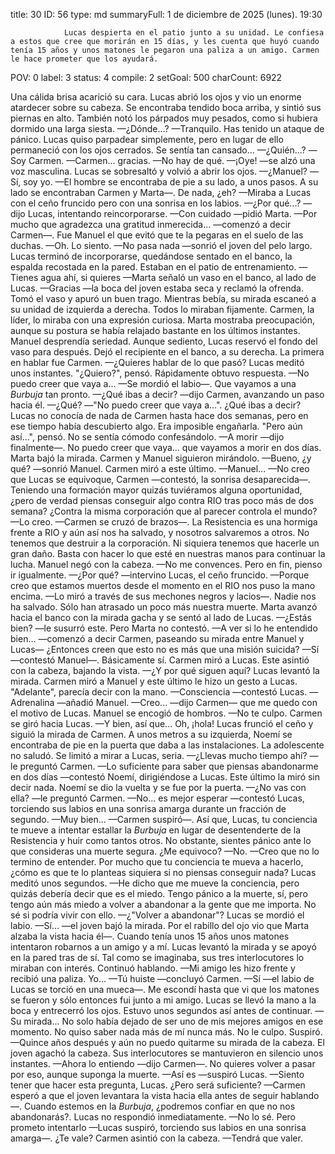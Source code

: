 title:          30
ID:             56
type:           md
summaryFull:    1 de diciembre de 2025 (lunes). 19:30
                
                Lucas despierta en el patio junto a su unidad. Le confiesa a estos que cree que morirán en 15 días, y les cuenta que huyó cuando tenía 15 años y unos matones le pegaron una paliza a un amigo. Carmen le hace prometer que los ayudará.
POV:            0
label:          3
status:         4
compile:        2
setGoal:        500
charCount:      6922


Una cálida brisa acarició su cara.
Lucas abrió los ojos y vio un enorme atardecer sobre su cabeza. Se encontraba tendido boca arriba, y sintió sus piernas en alto. También notó los párpados muy pesados, como si hubiera dormido una larga siesta.
—¿Dónde...?
—Tranquilo. Has tenido un ataque de pánico.
Lucas quiso parpadear simplemente, pero en lugar de ello permaneció con los ojos cerrados. Se sentía tan cansado...
—¿Quién...?
—Soy Carmen.
—Carmen... gracias.
—No hay de qué.
—¡Oye! —se alzó una voz masculina.
Lucas se sobresaltó y volvió a abrir los ojos.
—¿Manuel?
—Sí, soy yo. —El hombre se encontraba de pie a su lado, a unos pasos. A su lado se encontraban Carmen y Marta—. De nada, ¿eh? —Miraba a Lucas con el ceño fruncido pero con una sonrisa en los labios.
—¿Por qué...? —dijo Lucas, intentando reincorporarse.
—Con cuidado —pidió Marta.
—Por mucho que agradezca una gratitud inmerecida... —comenzó a decir Carmen—. Fue Manuel el que evitó que te la pegaras en el suelo de las duchas.
—Oh. Lo siento.
—No pasa nada —sonrió el joven del pelo largo.
Lucas terminó de incorporarse, quedándose sentado en el banco, la espalda recostada en la pared. Estaban en el patio de entrenamiento.
—Tienes agua ahí, si quieres —Marta señaló un vaso en el banco, al lado de Lucas.
—Gracias —la boca del joven estaba seca y reclamó la ofrenda. Tomó el vaso y apuró un buen trago.
Mientras bebía, su mirada escaneó a su unidad de izquierda a derecha.
Todos lo miraban fijamente. Carmen, la líder, lo miraba con una expresión curiosa. Marta mostraba preocupación, aunque su postura se había relajado bastante en los últimos instantes. Manuel desprendía seriedad.
Aunque sediento, Lucas reservó el fondo del vaso para después. Dejó el recipiente en el banco, a su derecha.
La primera en hablar fue Carmen.
—¿Quieres hablar de lo que pasó?
Lucas meditó unos instantes. "¿Quiero?", pensó. Rápidamente obtuvo respuesta.
—No puedo creer que vaya a... —Se mordió el labio—. Que vayamos a una *Burbuja* tan pronto. 
—¿Qué ibas a decir? —dijo Carmen, avanzando un paso hacia él.
—¿Qué?
—"No puedo creer que vaya a...". ¿Qué ibas a decir?
Lucas no conocía de nada de Carmen hasta hace dos semanas, pero en ese tiempo había descubierto algo. Era imposible engañarla.
"Pero aún así...", pensó. No se sentía cómodo confesándolo.
—A morir —dijo finalmente—. No puedo creer que vaya... que vayamos a morir en dos días.
Marta bajó la mirada. Carmen y Manuel siguieron mirándolo.
—Bueno, ¿y qué? —sonrió Manuel.
Carmen miró a este último.
—Manuel...
—No creo que Lucas se equivoque, Carmen —contestó, la sonrisa desaparecida—. Teniendo una formación mayor quizás tuviéramos alguna oportunidad, ¿pero de verdad piensas conseguir algo contra RIO tras poco más de dos semana? ¿Contra la misma corporación que al parecer controla el mundo?
—Lo creo. —Carmen se cruzó de brazos—. La Resistencia es una hormiga frente a RIO y aún así nos ha salvado, y nosotros salvaremos a otros. No tenemos que destruir a la corporación. Ni siquiera tenemos que hacerle un gran daño. Basta con hacer lo que esté en nuestras manos para continuar la lucha.
Manuel negó con la cabeza.
—No me convences. Pero en fin, pienso ir igualmente.
—¿Por qué? —intervino Lucas, el ceño fruncido.
—Porque creo que estamos muertos desde el momento en el RIO nos puso la mano encima. —Lo miró a través de sus mechones negros y lacios—. Nadie nos ha salvado. Sólo han atrasado un poco más nuestra muerte.
Marta avanzó hacia el banco con la mirada gacha y se sentó al lado de Lucas.
—¿Estás bien? —le susurró este.
Pero Marta no contestó.
—A ver si lo he entendido bien... —comenzó a decir Carmen, paseando su mirada entre Manuel y Lucas— ¿Entonces creen que esto no es más que una misión suicida?
—Sí —contestó Manuel—. Básicamente sí.
Carmen miró a Lucas. Este asintió con la cabeza, bajando la vista.
—¿Y por qué siguen aquí?
Lucas levantó la mirada. Carmen miró a Manuel y este último le hizo un gesto a Lucas. "Adelante", parecía decir con la mano.
—Consciencia —contestó Lucas.
—Adrenalina —añadió Manuel.
—Creo... —dijo Carmen— que me quedo con el motivo de Lucas.
Manuel se encogió de hombros.
—No te culpo.
Carmen se giró hacia Lucas.
—Y bien, así que... Oh, ¡hola!
Lucas frunció el ceño y siguió la mirada de Carmen. A unos metros a su izquierda, Noemí se encontraba de pie en la puerta que daba a las instalaciones.
La adolescente no saludó. Se limitó a mirar a Lucas, seria.
—¿Llevas mucho tiempo ahí? —le preguntó Carmen.
—Lo suficiente para saber que piensas abandonarme en dos días —contestó Noemí, dirigiéndose a Lucas.
Este último la miró sin decir nada. Noemí se dio la vuelta y se fue por la puerta.
—¿No vas con ella? —le preguntó Carmen.
—No... es mejor esperar —contestó Lucas, torciendo sus labios en una sonrisa amarga durante un fracción de segundo.
—Muy bien... —Carmen suspiró—. Así que, Lucas, tu conciencia te mueve a intentar estallar la *Burbuja* en lugar de desentenderte de la Resistencia y huir como tantos otros. No obstante, sientes pánico ante lo que consideras una muerte segura. ¿Me equivoco?
—No.
—Creo que no lo termino de entender. Por mucho que tu conciencia te mueva a hacerlo, ¿cómo es que te lo planteas siquiera si no piensas conseguir nada?
Lucas meditó unos segundos.
—He dicho que me mueve la conciencia, pero quizás debería decir que es el miedo. Tengo pánico a la muerte, sí, pero tengo aún más miedo a volver a abandonar a la gente que me importa. No sé si podría vivir con ello.
—¿"Volver a abandonar"?
Lucas se mordió el labio.
—Sí... —el joven bajó la mirada. Por el rabillo del ojo vio que Marta alzaba la vista hacia él—. Cuando tenía unos 15 años unos matones intentaron robarnos a un amigo y a mí.
Lucas levantó la mirada y se apoyó en la pared tras de sí. Tal como se imaginaba, sus tres interlocutores lo miraban con interés. Continuó hablando.
—Mi amigo les hizo frente y recibió una paliza. Yo...
—Tú huiste —concluyó Carmen.
—Sí —el labio de Lucas se torció en una mueca—. Me escondí hasta que vi que los matones se fueron y sólo entonces fui junto a mi amigo.
Lucas se llevó la mano a la boca y entrecerró los ojos. Estuvo unos segundos así antes de continuar.
—Su mirada... No solo había dejado de ser uno de mis mejores amigos en ese momento. No quiso saber nada más de mí nunca más. No le culpo.
Suspiró.
—Quince años después y aún no puedo quitarme su mirada de la cabeza.
El joven agachó la cabeza. Sus interlocutores se mantuvieron en silencio unos instantes.
—Ahora lo entiendo —dijo Carmen—. No quieres volver a pasar por eso, aunque suponga la muerte.
—Así es —suspiró Lucas.
—Siento tener que hacer esta pregunta, Lucas. ¿Pero será suficiente? —Carmen esperó a que el joven levantara la vista hacia ella antes de seguir hablando—. Cuando estemos en la *Burbuja*, ¿podremos confiar en que no nos abandonarás?.
Lucas no respondió inmediatamente.
—No lo sé. Pero prometo intentarlo —Lucas suspiró, torciendo sus labios en una sonrisa amarga—. ¿Te vale?
Carmen asintió con la cabeza.
—Tendrá que valer.